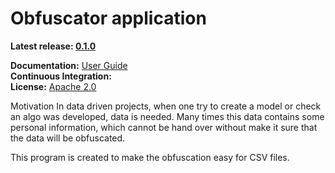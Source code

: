 Obfuscator application
====

**Latest release: [0.1.0](https://github.com/trpleo/obfuscator.git)**

**Documentation:** [User Guide](https://github.com/trpleo/obfuscator/tree/develop/script/README.md)<br/>
**Continuous Integration:** <br
/>
**License:** [Apache 2.0](http://www.apache.org/licenses/LICENSE-2.0)

Motivation
In data driven projects, when one try to create a model or check an algo
was developed, data is needed. Many times this data contains some personal
information, which cannot be hand over without make it sure that the data
will be obfuscated.

This program is created to make the obfuscation easy for CSV files.